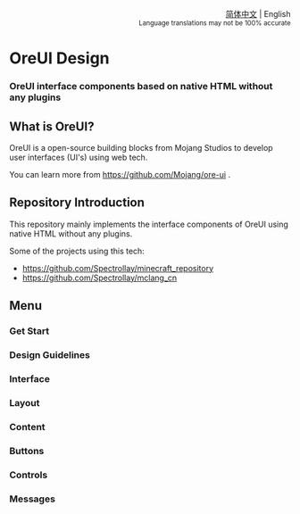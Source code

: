 <div align="right">

<a href="/README.md">简体中文</a> | English<br><sup>Language translations may not be 100% accurate</sup>

</div>

# OreUI Design

### OreUI interface components based on native HTML without any plugins

## What is OreUI?
OreUI is a open-source building blocks from Mojang Studios to develop user interfaces (UI's) using web tech.

You can learn more from https://github.com/Mojang/ore-ui .

## Repository Introduction

This repository mainly implements the interface components of OreUI using native HTML without any plugins.

Some of the projects using this tech:

- https://github.com/Spectrollay/minecraft_repository
- https://github.com/Spectrollay/mclang_cn

## Menu

### Get Start
### Design Guidelines
### Interface
### Layout
### Content
### Buttons
### Controls
### Messages